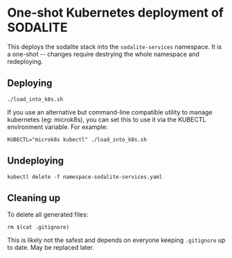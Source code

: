 One-shot Kubernetes deployment of SODALITE
==========================================

This deploys the sodalite stack into the ``sodalite-services``
namespace. It is a one-shot -- changes require destrying the whole 
namespace and redeploying.

Deploying
---------

``./load_into_k8s.sh``

If you use an alternative but command-line compatible utility to manage
kubernetes (eg: microk8s), you can set this to use it via the KUBECTL
environment variable.  For example:

``KUBECTL="microk8s kubectl" ./load_into_k8s.sh``

Undeploying
-----------

``kubectl delete -f namespace-sodalite-services.yaml``

Cleaning up
-----------

To delete all generated files:

``rm $(cat .gitignore)``

This is likely not the safest and depends on everyone keeping ``.gitignore``
up to date. May be replaced later.